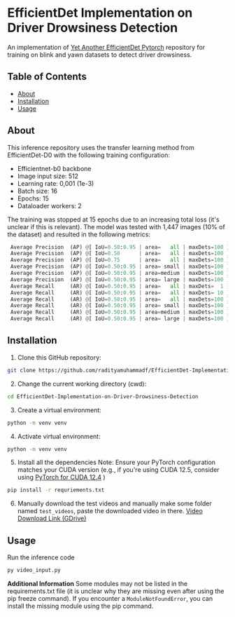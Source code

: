 # EfficientDet Implementation on Driver Drowsiness Detection

An implementation of [Yet Another EfficientDet Pytorch](https://github.com/zylo117/Yet-Another-EfficientDet-Pytorch/tree/master) repository for training on blink and yawn datasets to detect driver drowsiness.

## Table of Contents
- [About](#about)
- [Installation](#installation)
- [Usage](#usage)

## About
This inference repository uses the transfer learning method from EfficientDet-D0 with the following training configuration:
- Efficientnet-b0 backbone
- Image input size: 512
- Learning rate: 0,001 (1e-3)
- Batch size: 16
- Epochs: 15
- Dataloader workers: 2 

The training was stopped at 15 epochs due to an increasing total loss (it's unclear if this is relevant). The model was tested with 1,447 images (10% of the dataset) and resulted in the following metrics: 
```py
 Average Precision  (AP) @[ IoU=0.50:0.95 | area=   all | maxDets=100 ] = 0.675
 Average Precision  (AP) @[ IoU=0.50      | area=   all | maxDets=100 ] = 0.945
 Average Precision  (AP) @[ IoU=0.75      | area=   all | maxDets=100 ] = 0.832
 Average Precision  (AP) @[ IoU=0.50:0.95 | area= small | maxDets=100 ] = -1.000
 Average Precision  (AP) @[ IoU=0.50:0.95 | area=medium | maxDets=100 ] = 0.675
 Average Precision  (AP) @[ IoU=0.50:0.95 | area= large | maxDets=100 ] = -1.000
 Average Recall     (AR) @[ IoU=0.50:0.95 | area=   all | maxDets=  1 ] = 0.750
 Average Recall     (AR) @[ IoU=0.50:0.95 | area=   all | maxDets= 10 ] = 0.756
 Average Recall     (AR) @[ IoU=0.50:0.95 | area=   all | maxDets=100 ] = 0.756
 Average Recall     (AR) @[ IoU=0.50:0.95 | area= small | maxDets=100 ] = -1.000
 Average Recall     (AR) @[ IoU=0.50:0.95 | area=medium | maxDets=100 ] = 0.756
 Average Recall     (AR) @[ IoU=0.50:0.95 | area= large | maxDets=100 ] = -1.000
```

## Installation
1. Clone this GitHub repository:
```bash
git clone https://github.com/radityamuhammadf/EfficientDet-Implementation-on-Driver-Drowsiness-Detection.git
```
2. Change the current working directory (cwd):
```bash
cd EfficientDet-Implementation-on-Driver-Drowsiness-Detection
```
3. Create a virtual environment:
```sh
python -m venv venv
```
4. Activate virtual environment:
```sh
python -m venv venv
```
5. Install all the dependencies
Note: Ensure your PyTorch configuration matches your CUDA version (e.g., if you're using CUDA 12.5, consider using [PyTorch for CUDA 12.4](https://pytorch.org/) ) 
```sh
pip install -r requriements.txt
```
6. Manually download the test videos and manually make some folder named `test_videos`, paste the downloaded video in there.
[Video Download Link (GDrive)](https://drive.google.com/drive/folders/1LRUUzz8F_V_rCJAqRk9b2W4nyrwJ_udg?usp=sharing)

## Usage
Run the inference code
```sh
py video_input.py
```
**Additional Information**
Some modules may not be listed in the requirements.txt file (it is unclear why they are missing even after using the pip freeze command). If you encounter a `ModuleNotFoundError`, you can install the missing module using the pip command.


